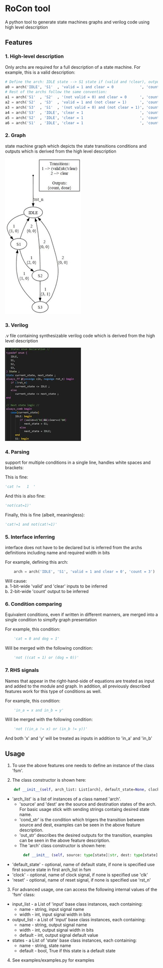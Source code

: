 
# RoCon tool

A python tool to generate state machines graphs and verilog code using high level description

## Features

### 1. High-level description
Only archs are required for a full description of a state machine. For example, this is a valid description:  
```python
# Define the arch: IDLE state --> S1 state if (valid and !clear), output is count=1:
a0 = arch('IDLE', 'S1'  , 'valid = 1 and clear = 0            ', 'count = 1             ')
# Rest of the archs follow the same convention:
a1 = arch('S1'  , 'S2'  , '(not valid = 0) and clear = 0      ', 'count = 2             ')
a2 = arch('S2'  , 'S3'  , 'valid = 1 and (not clear = 1)      ', 'count = 3 and done = 1')
a3 = arch('S3'  , 'S1'  , '(not valid = 0) and (not clear = 1)', 'count = 1             ')
a4 = arch('S3'  , 'IDLE', 'clear = 1                          ', 'count = 0             ')
a5 = arch('S2'  , 'IDLE', 'clear = 1                          ', 'count = 0             ')
a6 = arch('S1'  , 'IDLE', 'clear = 1                          ', 'count = 0             ')
```

### 2. Graph
state machine graph which depicts the state transitions conditions and outputs which is derived from the high level description

![Graph Example](exmp_graph.JPG)

### 3. Verilog
.v file containing synthesizable verilog code which is derived from the high level description  

![Code Example](exmp_verilog.JPG)
 
### 4. Parsing 
support for multiple conditions in a single line, handles white spaces and brackets:

This is fine: 
```python 
'cat !=   1  '
```
And this is also fine:  
```python
'not(cat=1)'
```
Finally, this is fine (albeit, meaningless):
```python
'cat!=1 and not(cat!=1)'
```

### 5. Interface inferring
interface does not have to be declared but is inferred from the archs definitions including name and required width in bits

For example, defining this arch:  
```python
    arch = arch('IDLE', 'S1', 'valid = 1 and clear = 0', 'count = 3')  
```
Will cause:  
    a. 1-bit-wide 'valid' and 'clear' inputs to be inferred  
    b. 2-bit-wide 'count' output to be inferred  

### 6. Condition comparing
Equivalent conditions, even if written in different manners, are merged into a single condition to simplfy graph presentation  

For example, this condition:    
```python
    'cat = 0 and dog = 1'  
```
Will be merged with the following condition:  
```python
    'not ((cat = 1) or (dog = 0))'  
```

### 7. RHS signals
Names that appear in the right-hand-side of equations are treated as input and added to the module and graph.
In addition, all previously described features work for this type of conditions as well.

For example, this condition:    
```python
    'in_a = x and in_b = y'  
```
Will be merged with the following condition:  
```python
    'not ((in_a != x) or (in_b != y))'    
```   
And both 'x' and 'y' will be treated as inputs in addition to 'in_a' and 'in_b'

## Usage

1. To use the above features one needs to define an instance of the class 'fsm'.  

2. The class constructor is shown here:  
```python
    def __init__(self, arch_list: List[arch], default_state=None, clock=None, reset=None) -> None:  
```
- 'arch_list' is a list of instances of a class named 'arch'. 
  - 'source' and 'dest' are the source and destination states of the arch. For basic usage stick with sending strings containg desired state name.  
  - 'cond_str' is the condition which trigers the transition between source and dest, examples can be seen in the above feature description.  
  - 'out_str' describes the desired outputs for the transition, examples can be seen in the above feature description.  
  - The 'arch' class constructor is shown here:  
  ```python
       def __init__ (self, source: type[state]|str, dest: type[state]|str, cond_str: str, out_str: str) -> None:
  ```
- 'default_state' - optional, name of default state, if none is specified use first source state in first arch_list in fsm  
- 'clock' - optional, name of clock signal, if none is specified use 'clk'  
- 'reset' - optional, name of reset signal, if none is specified use 'rst_n'  

3. For advanced usage, one can access the following internal values of the 'fsm' class:  
- input_list - a List of 'input' base class instances, each containing:  
  - name - string, input signal name  
  - width - int, input signal width in bits  
- output_list - a List of 'input' base class instances, each containing:  
  - name - string, output signal name  
  - width - int, output signal width in bits  
  - default - int, output signal default value  
- states - a List of 'state' base class instances, each containing:  
  - name - string, state name  
  - default - bool, True if this state is a default state

4. See examples/examples.py for examples